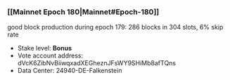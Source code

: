 ### [[Mainnet Epoch 180|Mainnet#Epoch-180]]
good block production during epoch 179: 286 blocks in 304 slots, 6% skip rate
* Stake level: **Bonus** 
* Vote account address: dVcK6ZibNvBiiwqxadXEGheznJFsWY9SHiMb8afTQns
* Data Center: 24940-DE-Falkenstein